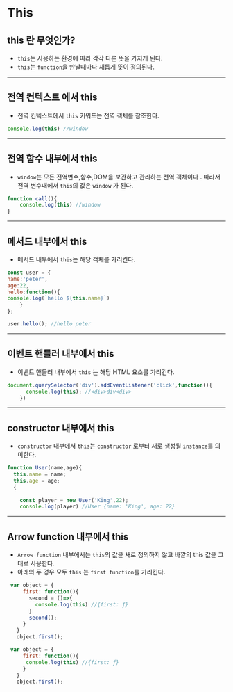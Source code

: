 # This 

## this 란 무엇인가? 

- `this`는 사용하는 환경에 따라 각각 다른 뜻을 가지게 된다.
- `this`는 `function`을 만날때마다 새롭게 뜻이 정의된다.
---
## 전역 컨텍스트 에서 this
- 전역 컨텍스트에서 `this` 키워드는 전역 객체를 참조한다. 
```javascript
console.log(this) //window
```
---
## 전역 함수 내부에서 this
- `window`는 모든 전역변수,함수,DOM을 보관하고 관리하는 전역 객체이다 . 따라서 전역 변수내에서 `this`의 값은 `window` 가 된다.
```javascript
function call(){
	console.log(this) //window
}
```
---
## 메서드 내부에서 this
- 메서드 내부에서 `this`는 해당 객체를 가리킨다.
```javascript
const user = {
name:'peter',
age:22,
hello:function(){
console.log(`hello ${this.name}`)
	}
};

user.hello(); //hello peter
```
---


## 이벤트 핸들러 내부에서 this
- 이벤트 핸들러 내부에서 `this` 는 해당 HTML 요소를 가리킨다.
```javascript
document.querySelector('div').addEventListener('click',function(){
      console.log(this); //<div>div<div>
    })
```
---

## constructor 내부에서 this
- `constructor` 내부에서 `this`는 `constructor` 로부터 새로 생성될 `instance`를 의미한다. 
```javascript
function User(name,age){
  this.name = name;
  this.age = age;
  {
 
    const player = new User('King',22); 
    console.log(player) //User {name: 'King', age: 22}
```
---


## Arrow function 내부에서 this
- `Arrow function` 내부에서는 `this`의 값을 새로 정의하지 않고 바깥의 this 값을 그대로 사용한다. 
- 아래의 두 경우 모두 `this` 는 `first function`를 가리킨다.


```javascript
 var object = {
     first: function(){
       second = ()=>{
         console.log(this) //{first: ƒ}
       }
       second();
     }
   }
   object.first();
```
```javascript
 var object = {
     first: function(){
      console.log(this) //{first: ƒ}
     }
   }
   object.first();

```
